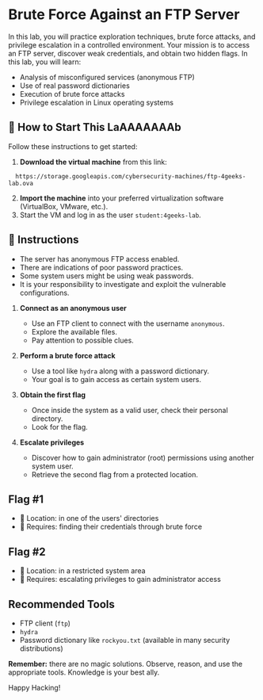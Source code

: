 # Brute Force Against an FTP Server

In this lab, you will practice exploration techniques, brute force attacks, and privilege escalation in a controlled environment. Your mission is to access an FTP server, discover weak credentials, and obtain two hidden flags. In this lab, you will learn:

- Analysis of misconfigured services (anonymous FTP)
- Use of real password dictionaries
- Execution of brute force attacks
- Privilege escalation in Linux operating systems

## 🌱 How to Start This LaAAAAAAAb

Follow these instructions to get started:

1. **Download the virtual machine** from this link:

<onlyfor withbanner="true" permission="get_private_link">
   
```url
  https://storage.googleapis.com/cybersecurity-machines/ftp-4geeks-lab.ova
```

</onlyfor>

2. **Import the machine** into your preferred virtualization software (VirtualBox, VMware, etc.).
3. Start the VM and log in as the user `student:4geeks-lab`.

## 📄 Instructions

- The server has anonymous FTP access enabled.
- There are indications of poor password practices.
- Some system users might be using weak passwords.
- It is your responsibility to investigate and exploit the vulnerable configurations.

1. **Connect as an anonymous user**

    - Use an FTP client to connect with the username `anonymous`.
    - Explore the available files.
    - Pay attention to possible clues.

2. **Perform a brute force attack**

    - Use a tool like `hydra` along with a password dictionary.
    - Your goal is to gain access as certain system users.

3. **Obtain the first flag**

    - Once inside the system as a valid user, check their personal directory.
    - Look for the flag.

4. **Escalate privileges**

    - Discover how to gain administrator (root) permissions using another system user.
    - Retrieve the second flag from a protected location.

## Flag #1

- 📁 Location: in one of the users' directories  
- 🔑 Requires: finding their credentials through brute force

## Flag #2

- 📁 Location: in a restricted system area  
- 🔑 Requires: escalating privileges to gain administrator access

## Recommended Tools

- FTP client (`ftp`)
- `hydra`
- Password dictionary like `rockyou.txt` (available in many security distributions)

**Remember:** there are no magic solutions. Observe, reason, and use the appropriate tools. Knowledge is your best ally.

Happy Hacking!